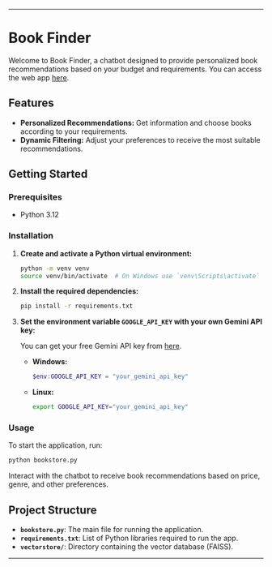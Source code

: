 
---

# Book Finder

Welcome to Book Finder, a chatbot designed to provide personalized book recommendations based on your budget and requirements. You can access the web app [here](#).

## Features
- **Personalized Recommendations:** Get information and choose books according to your requirements.
- **Dynamic Filtering:** Adjust your preferences to receive the most suitable recommendations.

## Getting Started

### Prerequisites
- Python 3.12

### Installation

1. **Create and activate a Python virtual environment:**

   ```bash
   python -m venv venv
   source venv/bin/activate  # On Windows use `venv\Scripts\activate`
   ```

2. **Install the required dependencies:**

   ```bash
   pip install -r requirements.txt
   ```

3. **Set the environment variable `GOOGLE_API_KEY` with your own Gemini API key:**

   You can get your free Gemini API key from [here](#).

   - **Windows:**

     ```powershell
     $env:GOOGLE_API_KEY = "your_gemini_api_key"
     ```

   - **Linux:**

     ```bash
     export GOOGLE_API_KEY="your_gemini_api_key"
     ```

### Usage

To start the application, run:

```bash
python bookstore.py
```

Interact with the chatbot to receive book recommendations based on price, genre, and other preferences.

## Project Structure
- **`bookstore.py`**: The main file for running the application.
- **`requirements.txt`**: List of Python libraries required to run the app.
- **`vectorstore/`**: Directory containing the vector database (FAISS).

---


